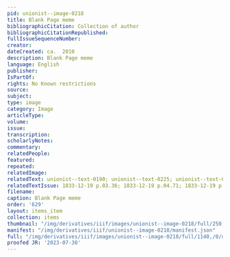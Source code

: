 ```yaml
---
pid: unionist--image-0218
title: Blank Page meme
bibliographicCitation: Collection of author
bibliographicCitationRepublished: 
fullIssueSequenceNumber: 
creator: 
dateCreated: ca.  2010
description: Blank Page meme
language: English
publisher: 
IsPartOf: 
rights: No Known restrictions
source: 
subject: 
type: image
category: Image
articleType: 
volume: 
issue: 
transcription: 
scholarlyNotes: 
commentary: 
relatedPeople: 
featured: 
repeated: 
relatedImage: 
relatedText: unionist--text-0190; unionist--text-0225; unionist--text-0209
relatedTextIssue: 1833-12-19 p.03.36; 1833-12-19 p.04.71; 1833-12-19 p.04.53
filename: 
caption: Blank Page meme
order: '629'
layout: items_item
collection: items
thumbnail: "/img/derivatives/iiif/images/unionist--image-0218/full/250,/0/default.jpg"
manifest: "/img/derivatives/iiif/unionist--image-0218/manifest.json"
full: "/img/derivatives/iiif/images/unionist--image-0218/full/1140,/0/default.jpg"
proofed JR: '2023-07-30'
---
```

